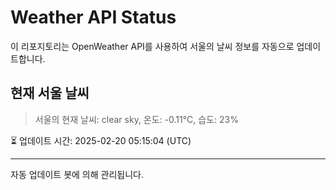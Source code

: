 
# Weather API Status

이 리포지토리는 OpenWeather API를 사용하여 서울의 날씨 정보를 자동으로 업데이트합니다.

## 현재 서울 날씨
> 서울의 현재 날씨: clear sky, 온도: -0.11°C, 습도: 23%

⏳ 업데이트 시간: 2025-02-20 05:15:04 (UTC)

---
자동 업데이트 봇에 의해 관리됩니다.
